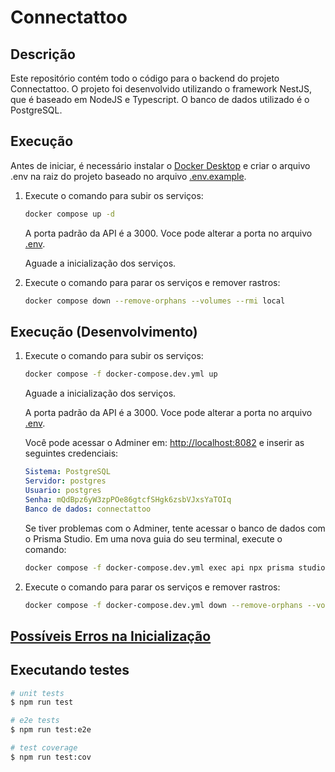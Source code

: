 # Connectattoo

## Descrição

Este repositório contém todo o código para o backend do projeto Connectattoo. O projeto foi desenvolvido utilizando o framework NestJS, que é baseado em NodeJS e Typescript. O banco de dados utilizado é o PostgreSQL.

## Execução

Antes de iniciar, é necessário instalar o [Docker Desktop](https://www.docker.com/products/docker-desktop) e criar o arquivo .env na raiz do projeto baseado no arquivo [.env.example](.env.example).

1. Execute o comando para subir os serviços:

    ```bash
    docker compose up -d
    ```

    A porta padrão da API é a 3000. Voce pode alterar a porta no arquivo [.env](.env).

    Aguade a inicialização dos serviços.

2. Execute o comando para parar os serviços e remover rastros:

    ```bash
    docker compose down --remove-orphans --volumes --rmi local
    ```

## Execução (Desenvolvimento)

1. Execute o comando para subir os serviços:

    ```bash
    docker compose -f docker-compose.dev.yml up
    ```

    Aguade a inicialização dos serviços.

    A porta padrão da API é a 3000. Voce pode alterar a porta no arquivo [.env](.env).

    Você pode acessar o Adminer em: <http://localhost:8082> e inserir as seguintes credenciais:

    ```yaml
    Sistema: PostgreSQL
    Servidor: postgres
    Usuario: postgres
    Senha: mQdBpz6yW3zpPOe86gtcfSHgk6zsbVJxsYaTOIq
    Banco de dados: connectattoo
    ```

    Se tiver problemas com o Adminer, tente acessar o banco de dados com o Prisma Studio.
    Em uma nova guia do seu terminal, execute o comando:

    ```bash
    docker compose -f docker-compose.dev.yml exec api npx prisma studio
    ```

2. Execute o comando para parar os serviços e remover rastros:

    ```bash
    docker compose -f docker-compose.dev.yml down --remove-orphans --volumes --rmi local
    ```

## [Possíveis Erros na Inicialização](/docs/erros-na-inicializacao.md)

## Executando testes

```bash
# unit tests
$ npm run test

# e2e tests
$ npm run test:e2e

# test coverage
$ npm run test:cov
```
